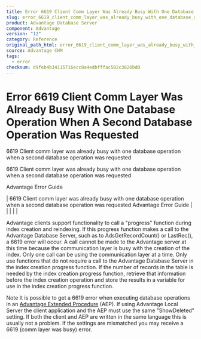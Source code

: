 ```yaml
---
title: Error 6619 Client Comm Layer Was Already Busy With One Database Operation When A Second Database Operation Was Requested
slug: error_6619_client_comm_layer_was_already_busy_with_one_database_operation_when_a_second_database_operation_was_requested
product: Advantage Database Server
component: Advantage
version: "12"
category: Reference
original_path_html: error_6619_client_comm_layer_was_already_busy_with_one_database_operation_when_a_second_database_operation_was_requested.htm
source: Advantage CHM
tags:
  - error
checksum: d9feb4b34115716ecc8a4edbfffac502c3826bd0
---
```


# Error 6619 Client Comm Layer Was Already Busy With One Database Operation When A Second Database Operation Was Requested

6619 Client comm layer was already busy with one database operation when a second database operation was requested

6619 Client comm layer was already busy with one database operation when a second database operation was requested

Advantage Error Guide

| 6619 Client comm layer was already busy with one database operation when a second database operation was requested  Advantage Error Guide |  |  |  |  |

Advantage clients support functionality to call a "progress" function during index creation and reindexing. If this progress function makes a call to the Advantage Database Server, such as to AdsGetRecordCount() or LastRec(), a 6619 error will occur. A call cannot be made to the Advantage server at this time because the communication layer is busy with the creation of the index. Only one call can be using the communication layer at a time. Only use functions that do not require a call to the Advantage Database Server in the index creation progress function. If the number of records in the table is needed by the index creation progress function, retrieve that information before the index creation operation and store the results in a variable for use in the index creation progress function.

Note It is possible to get a 6619 error when executing database operations in an [Advantage Extended Procedure](master_advantage_extended_procedures.md) (AEP). If using Advantage Local Server the client application and the AEP must use the same "ShowDeleted" setting. If both the client and AEP are written in the same language this is usually not a problem. If the settings are mismatched you may receive a 6619 (comm layer was busy) error.
